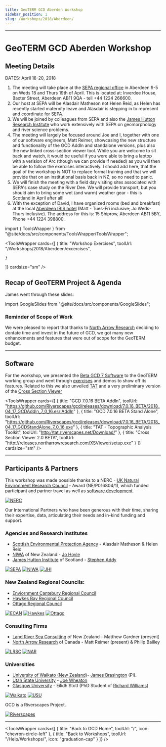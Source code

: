```yaml
---
title: GeoTERM GCD Aberden Workshop
sidebar_position: 1
slug: /Workshops/2018/Aberdeen/
---
```

---

# GeoTERM GCD Aberden Workshop

## Meeting Details

DATES: April 18-20, 2018

1.  The meeting will take place at the [SEPA regional office](https://www.sepa.org.uk/contact/office-locations/sepa-offices/aberdeen/) in Aberdeen 9-5 on Weds 18 and Thurs 19th of April.  This is located at: Inverdee House, Baxter Street, Aberdeen AB11 9QA - tell +44 1224 266600.  
2. Our host at SEPA will be Alasdair Matheson not Helen Reid, as Helen has recently started maternity leave and Alasdair is stepping in to represent and coordinate for SEPA.
3.  We will be joined by colleagues from SEPA and also the [James Hutton Research Institute](http://www.hutton.ac.uk/) who work extensively with SEPA on geomorphology and river science problems.
4. The meeting will largely be focused around Joe and I, together with one of our software engineers, Matt Reimer, showcasing the new structure and functionality of the GCD AddIn and standalone versions, plus also the new linked cross-section viewer tool.  While you are welcome to sit back and watch, it would be useful if you were able to bring a laptop with a verision of Arc (though we can provide if needed) as you will then be able to follow the exercises interactively.  I should add here, that the goal of the workshop is NOT to replace formal training and that we will provide that on an institutional basis back in NZ, so no need to panic.
5. We will finish the meeting with a field day visiting sites associated with SEPA's case study on the River Dee.  We will provide transport, but you should aim to bring some wet (and warm) weather gear - this is Scotland in April after all!
6. With the exception of David, I have organized rooms (bed and breakfast) at the local [Aberdeen IBIS hotel](http://www.ibis.com/gb/hotel-5170-ibis-aberdeen-centre-quayside/index.shtml ) (Matt - Tues-Fri inclusive; Jo Weds-Thurs inclusive).  The address for this is: 15 Shiprow, Aberdeen AB11 5BY, Phone +44 1224 398800.  


import { ToolsWrapper } from "@site/docs/src/components/ToolsWrapper/ToolsWrapper";

<ToolsWrapper
  cards={[
    {
      title: "Workshop Exercises",
      toolUrl: "/Workshops/2018/Aberdeen/excercises",
      
    }
  ]}
cardsize="sm"
/>


## Recap of GeoTERM Project & Agenda

James went through these slides:

import GoogleSlides from "@site/docs/src/components/GoogleSlides";

<GoogleSlides
  src="https://docs.google.com/presentation/d/e/2PACX-1vSs5gwaKqEyjnqOS4dYDNUO1PHklXMxgxyGUhS_LVvv5wUWwbLF9X486X-F8kvg_u2FMtRHKKGLVXc7/embed?loop=true&delayms=3000"
  title="GeoTERM Project & Agenda Slides"
  width={960}
  height={749}
/>

### Reminder of Scope of Work
We were pleased to report that thanks to [North Arrow Research](http://northarrowresearch.com) deciding to dontate time and invest in the future of GCD, we got many new enhancements and features that were out of scope for the GeoTERM budget. 

------

## Software

For the workshop, we presented the [Beta GCD 7 Software](https://github.com/Riverscapes/gcd/releases/download/7.0.16_BETA) to the GeoTERM working group and went through [exercises](/Help/Workshops/workshop-schedules/2018/Aberdeen/excercises) and demos to show off its features. Related to this we also unveiled [TAT](http://tat.riverscapes.net) and a very preliminary version of the [Cross Section Viewer](http://xsviewer.northarrowresearch.com/)


<ToolsWrapper
  cards={[
    {
      title: "GCD 7.0.16 BETA AddIn",
      toolUrl: "https://github.com/Riverscapes/gcd/releases/download/7.0.16_BETA/2018_04_17_GCDAddIn_7_0_16.esriAddIn"
    },
    {
      title: "GCD 7.0.16 BETA Stand Alone",
      toolUrl: "https://github.com/Riverscapes/gcd/releases/download/7.0.16_BETA/2018_04_17_GCDStandAlone_7_0_16.exe"
    },
    {
      title: "TAT - Topographic Analysis Toolkit",
      toolUrl: "http://tat.riverscapes.net/Download/"
    },
    {
      title: "Cross Section Viewer 2.0 BETA",
      toolUrl: "http://releases.northarrowresearch.com/XSViewer/setup.exe"
    }
  ]}
  cardsize="sm"
/>

------

## Participants & Partners

This workshop was made possible thanks to a NERC - [UK Natural Environment Research Council](https://nerc.ukri.org) - Award (NE/P016804/1), which funded participant and partner travel as well as [software development](/acknowledgements).



[![NERC](/img/logos/NERC.png)](https://nerc.ukri.org/)

Our International Partners who have been generous with their time, sharing their expertise, data, articulating their needs and in-kind funding and support.

### Agencies and Research Institutes
- [Scottish Environmental Protection Agency](https://www.sepa.org.uk) - Alasdair Matheson & Helen Reid 
- [NIWA](https://www.niwa.co.nz/) of New Zealand - [ Jo Hoyle](https://www.niwa.co.nz/people/jo-hoyle) 
- [James Hutton Institute](http://www.hutton.ac.uk/) of Scotland  - [Stephen Addy](http://www.hutton.ac.uk/staff/stephen-addy)


[![SEPA](/img/logos/SEPA_Logo.png)](https://www.waikato.ac.nz)
[![NIWA](/img/logos/NIWA.jpg)](https://www.niwa.co.nz/)
[![JHI](/img/logos/jhi.png)](http://www.hutton.ac.uk/)

### New Zealand Regional Councils:
- [Enviornment Cantebury Regional Council](https://www.ecan.govt.nz/)
- [Hawkes Bay Regional Council](https://www.hbrc.govt.nz/)
- [Ottago Regional Council](https://www.orc.govt.nz/) 


[![ECAN](/img/logos/EnvironmentCanterbury_Logo.png)](https://www.ecan.govt.nz/)
[![Hawkes](/img/logos/HawkesBay.png)](https://www.hbrc.govt.nz/)
[![Ottago](/img/logos/OtagoRegionalCouncil_Logo.png)](https://www.orc.govt.nz/)


### Consulting Firms
- [Land River Sea Consulting](http://www.landriversea.com/) of New Zealand - Matthew Gardner (present)
- [North Arrow Research](http://northarrowresearch.com) of Canada - Matt Reimer (present) & Philip Bailley


[![LRSC](/img/logos/LandRiverSea.png)](http://www.landriversea.com/)
[![NAR](/img/logos/NA_Logo_150pxTall.png)](http://northarrowresearch.com/)




### Universities
- [University of Waikato (New Zealand)](https://www.waikato.ac.nz)-  [James Brasington](https://www.waikato.ac.nz/staff-profiles/people/jbrasing) (PI).
- [Utah State University](http://qcnr.usu.edu/wats/) - [Joe Wheaton](http://joewheaton.org)
- [Glasgow University](https://www.gla.ac.uk/schools/ges/) - Eilidh Stott (PhD Student of [Richard Williams](https://www.gla.ac.uk/schools/ges/staff/richardwilliams/))



[![Waikato](/img/logos/Waikato_Logo.png)](https://www.waikato.ac.nz)
[![USU](/img/logos/etal.png)](http://etal.joewheaton.org)

GCD is a Riverscapes Project.


[![Riverscapes](/img/logos/RiverscapesConsortium_Logo_Black_BHS_200w.png)](http://riverscapes.net)

------

<ToolsWrapper
  cards={[
    {
      title: "Back to GCD Home",
      toolUrl: "/",
      icon: "chevron-circle-left"
    },
    {
      title: "Back to Workshops",
      toolUrl: "/Help/Workshops/",
      icon: "graduation-cap"
    }
  ]}
/>


